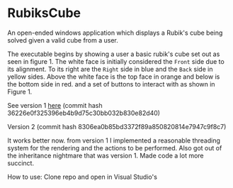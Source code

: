 # RubiksCube
An open-ended windows application which displays a Rubik's cube being solved given a valid cube from a user.

The executable begins by showing a user a basic rubik's cube set out as seen in figure 1. The white face is initially considered the `Front` side due to its alignment. To its right are the `Right` side in blue and the `Back` side in yellow sides. Above the white face is the top face in orange and below is the bottom side in red. and a set of buttons to interact with as shown in Figure 1.

See version 1 [here](RubiksCube/res/readme/Version1.0/README.md)
(commit hash 36226e0f325396eb4b9d75c30bb032b830e82d40)

Version 2
(commit hash 8306ea0b85bd3372f89a850820814e7947c9f8c7)

It works better now. from version 1 I implemented a reasonable threading system for the rendering and the actions to be performed. Also got out of the inheritance nightmare that was version 1. Made code a lot more succinct.

How to use:
Clone repo and open in Visual Studio's